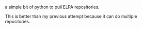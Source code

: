 a simple bit of python to pull ELPA repositories.

This is better than my previous attempt because it can do multiple
repositories.
